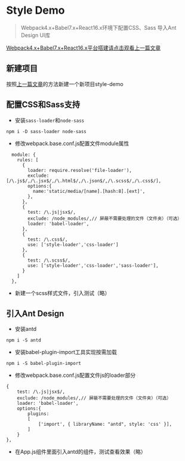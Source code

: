 # Style Demo
> Webpack4.x+Babel7.x+React16.x环境下配置CSS、Sass
> 导入Ant Design UI库

[Webpack4.x+Babel7.x+React16.x平台搭建请点击观看上一篇文章](https://github.com/fireworksflyaway/basic-demo)

## 新建项目
按照[上一篇文章](https://github.com/fireworksflyaway/basic-demo)的方法新建一个新项目style-demo

## 配置CSS和Sass支持
* 安装`sass-loader`和`node-sass`
```
npm i -D sass-loader node-sass
```
* 修改webpack.base.conf.js配置文件module属性
```
  module: {
    rules: [
      {
        loader: require.resolve('file-loader'),
        exclude:[/\.js$/,/\.jsx$/,/\.html$/,/\.json$/,/\.scss$/,/\.css$/],
        options:{
          name:'static/media/[name].[hash:8].[ext]',
        },
      },
      {
        test: /\.js|jsx$/,
        exclude: /node_modules/,// 屏蔽不需要处理的文件（文件夹）（可选）
        loader: 'babel-loader',
      },
      {
        test: /\.css$/,
        use: ['style-loader','css-loader']
      },
      {
        test: /\.scss$/,
        use: ['style-loader','css-loader','sass-loader'],
      }
    ]
  },
```
* 新建一个scss样式文件，引入测试（略）

## 引入Ant Design
* 安装antd
```
npm i -S antd
```
* 安装babel-plugin-import工具实现按需加载
```
npm i -S babel-plugin-import
```
* 修改webpack.base.conf.js配置文件js的loader部分
```
{
    test: /\.js|jsx$/,
    exclude: /node_modules/,// 屏蔽不需要处理的文件（文件夹）（可选）
    loader: 'babel-loader',
    options:{
        plugins:
        [
            ['import', { libraryName: "antd", style: 'css' }],
        ]
    }
},
```
* 在App.js组件里面引入antd的组件，测试查看效果（略）




